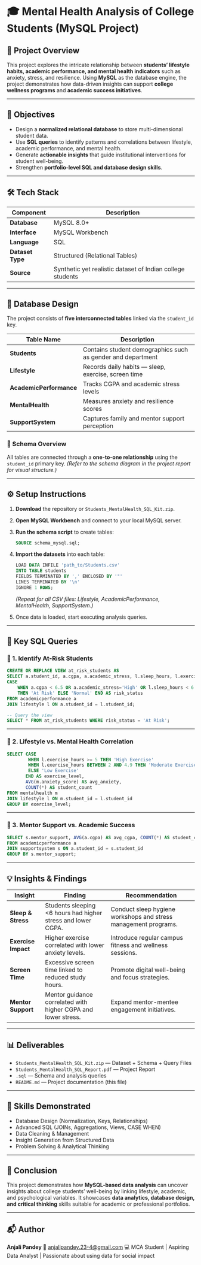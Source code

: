 # 🎓 Mental Health Analysis of College Students (MySQL Project)

## 📘 Project Overview

This project explores the intricate relationship between **students’ lifestyle habits, academic performance, and mental health indicators** such as anxiety, stress, and resilience.
Using **MySQL** as the database engine, the project demonstrates how data-driven insights can support **college wellness programs** and **academic success initiatives**.

---

## 🎯 Objectives

* Design a **normalized relational database** to store multi-dimensional student data.
* Use **SQL queries** to identify patterns and correlations between lifestyle, academic performance, and mental health.
* Generate **actionable insights** that guide institutional interventions for student well-being.
* Strengthen **portfolio-level SQL and database design skills**.

---

## 🛠️ Tech Stack

| Component        | Description                                                |
| ---------------- | ---------------------------------------------------------- |
| **Database**     | MySQL 8.0+                                                 |
| **Interface**    | MySQL Workbench                                            |
| **Language**     | SQL                                                        |
| **Dataset Type** | Structured (Relational Tables)                             |
| **Source**       | Synthetic yet realistic dataset of Indian college students |

---

## 🧱 Database Design

The project consists of **five interconnected tables** linked via the `student_id` key.

| Table Name              | Description                                                 |
| ----------------------- | ----------------------------------------------------------- |
| **Students**            | Contains student demographics such as gender and department |
| **Lifestyle**           | Records daily habits — sleep, exercise, screen time         |
| **AcademicPerformance** | Tracks CGPA and academic stress levels                      |
| **MentalHealth**        | Measures anxiety and resilience scores                      |
| **SupportSystem**       | Captures family and mentor support perception               |

### 🔗 Schema Overview

All tables are connected through a **one-to-one relationship** using the `student_id` primary key.
*(Refer to the schema diagram in the project report for visual structure.)*

---

## ⚙️ Setup Instructions

1. **Download** the repository or `Students_MentalHealth_SQL_Kit.zip`.
2. **Open MySQL Workbench** and connect to your local MySQL server.
3. **Run the schema script** to create tables:

   ```sql
   SOURCE schema_mysql.sql;
   ```
4. **Import the datasets** into each table:

   ```sql
   LOAD DATA INFILE 'path_to/Students.csv'
   INTO TABLE students
   FIELDS TERMINATED BY ',' ENCLOSED BY '"'
   LINES TERMINATED BY '\n'
   IGNORE 1 ROWS;
   ```

   *(Repeat for all CSV files: Lifestyle, AcademicPerformance, MentalHealth, SupportSystem.)*
5. Once data is loaded, start executing analysis queries.

---

## 🧮 Key SQL Queries

### 🔹 1. Identify At-Risk Students

```sql
CREATE OR REPLACE VIEW at_risk_students AS
SELECT a.student_id, a.cgpa, a.academic_stress, l.sleep_hours, l.exercise_hours,
CASE
    WHEN a.cgpa < 6.5 OR a.academic_stress='High' OR l.sleep_hours < 6 OR l.exercise_hours < 1
    THEN 'At Risk' ELSE 'Normal' END AS risk_status
FROM academicperformance a
JOIN lifestyle l ON a.student_id = l.student_id;

-- Query the view
SELECT * FROM at_risk_students WHERE risk_status = 'At Risk';
```

---

### 🔹 2. Lifestyle vs. Mental Health Correlation

```sql
SELECT CASE
        WHEN l.exercise_hours >= 5 THEN 'High Exercise'
        WHEN l.exercise_hours BETWEEN 2 AND 4.9 THEN 'Moderate Exercise'
        ELSE 'Low Exercise'
       END AS exercise_level,
       AVG(m.anxiety_score) AS avg_anxiety,
       COUNT(*) AS student_count
FROM mentalhealth m
JOIN lifestyle l ON m.student_id = l.student_id
GROUP BY exercise_level;
```

---

### 🔹 3. Mentor Support vs. Academic Success

```sql
SELECT s.mentor_support, AVG(a.cgpa) AS avg_cgpa, COUNT(*) AS student_count
FROM academicperformance a
JOIN supportsystem s ON a.student_id = s.student_id
GROUP BY s.mentor_support;
```

---

## 💡 Insights & Findings

| Insight             | Finding                                                       | Recommendation                                                  |
| ------------------- | ------------------------------------------------------------- | --------------------------------------------------------------- |
| **Sleep & Stress**  | Students sleeping <6 hours had higher stress and lower CGPA.  | Conduct sleep hygiene workshops and stress management programs. |
| **Exercise Impact** | Higher exercise correlated with lower anxiety levels.         | Introduce regular campus fitness and wellness sessions.         |
| **Screen Time**     | Excessive screen time linked to reduced study hours.          | Promote digital well-being and focus strategies.                |
| **Mentor Support**  | Mentor guidance correlated with higher CGPA and lower stress. | Expand mentor-mentee engagement initiatives.                    |

---

## 📊 Deliverables

* `Students_MentalHealth_SQL_Kit.zip` — Dataset + Schema + Query Files
* `Students_MentalHealth_SQL_Report.pdf` — Project Report
* `.sql` — Schema and analysis queries
* `README.md` — Project documentation (this file)

---

## 🧠 Skills Demonstrated

* Database Design (Normalization, Keys, Relationships)
* Advanced SQL (JOINs, Aggregations, Views, CASE WHEN)
* Data Cleaning & Management
* Insight Generation from Structured Data
* Problem Solving & Analytical Thinking

---

## 🏁 Conclusion

This project demonstrates how **MySQL-based data analysis** can uncover insights about college students’ well-being by linking lifestyle, academic, and psychological variables.
It showcases **data analytics, database design, and critical thinking** skills suitable for academic or professional portfolios.

---

## 📬 Author

**Anjali Pandey**
📧 anjalipandey.23-4@gmail.com
💻 MCA Student | Aspiring Data Analyst | Passionate about using data for social impact
